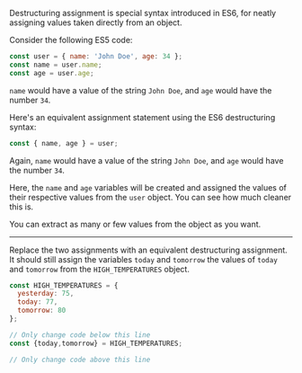 Destructuring assignment is special syntax introduced in ES6, for neatly assigning values taken directly from an object.

Consider the following ES5 code:

```jsx
const user = { name: 'John Doe', age: 34 };
const name = user.name;
const age = user.age;
```

`name` would have a value of the string `John Doe`, and `age` would have the number `34`.

Here's an equivalent assignment statement using the ES6 destructuring syntax:

```jsx
const { name, age } = user;
```

Again, `name` would have a value of the string `John Doe`, and `age` would have the number `34`.

Here, the `name` and `age` variables will be created and assigned the values of their respective values from the `user` object. You can see how much cleaner this is.

You can extract as many or few values from the object as you want.

---

Replace the two assignments with an equivalent destructuring assignment. It should still assign the variables `today` and `tomorrow` the values of `today` and `tomorrow` from the `HIGH_TEMPERATURES` object.

```jsx
const HIGH_TEMPERATURES = {
  yesterday: 75,
  today: 77,
  tomorrow: 80
};

// Only change code below this line
const {today,tomorrow} = HIGH_TEMPERATURES;

// Only change code above this line
```